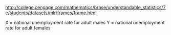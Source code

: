 http://college.cengage.com/mathematics/brase/understandable_statistics/7e/students/datasets/mlr/frames/frame.html

X = national unemployment rate for adult males
Y = national unemployment rate for adult females
